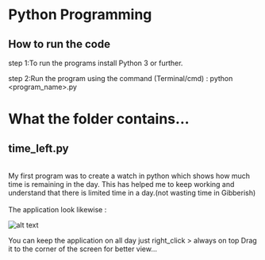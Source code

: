 <h1>Python Programming</h1>

<h2>How to run the code</h2>

step 1:To run the programs install Python 3 or further.

step 2:Run the program using the command (Terminal/cmd) : python <program_name>.py

<h1>What the folder contains...</h1>

 <h2>time_left.py </h2><br>My first program was to create a watch in python which shows how much time is remaining in the day. This has helped me to keep working and understand that there is limited time in a day.(not wasting time in Gibberish) 
<br><br>
The application look likewise :

![alt text](https://github.com/siddesh001/Time_left-application-python/blob/master/Screenshot%20from%202018-07-09%2017-48-11.png)


You can keep the application on all day just right_click > always on top 
Drag it to the corner of the screen for better view...
